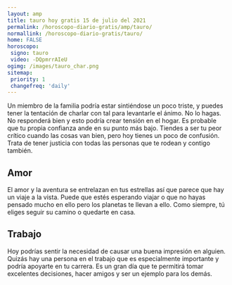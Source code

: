 ```yaml
---
layout: amp
title: tauro hoy gratis 15 de julio del 2021 
permalink: /horoscopo-diario-gratis/amp/tauro/
normallink: /horoscopo-diario-gratis/tauro/
home: FALSE
horoscopo:
 signo: tauro
 video: -DQpmrrAIeU
ogimg: /images/tauro_char.png
sitemap:
 priority: 1
 changefreq: 'daily'
---
```



Un miembro de la familia podría estar sintiéndose un poco triste, y puedes tener la tentación de charlar con tal para levantarle el ánimo. No lo hagas. No responderá bien y esto podría crear tensión en el hogar. Es probable que tu propia confianza ande en su punto más bajo. Tiendes a ser tu peor crítico cuando las cosas van bien, pero hoy tienes un poco de confusión. Trata de tener justicia con todas las personas que te rodean y contigo también.

## Amor

El amor y la aventura se entrelazan en tus estrellas así que parece que hay un viaje a la vista. Puede que estés esperando viajar o que no hayas pensado mucho en ello pero los planetas te llevan a ello. Como siempre, tú eliges seguir su camino o quedarte en casa.

## Trabajo

Hoy podrías sentir la necesidad de causar una buena impresión en alguien. Quizás hay una persona en el trabajo que es especialmente importante y podría apoyarte en tu carrera. Es un gran día que te permitirá tomar excelentes decisiones, hacer amigos y ser un ejemplo para los demás.